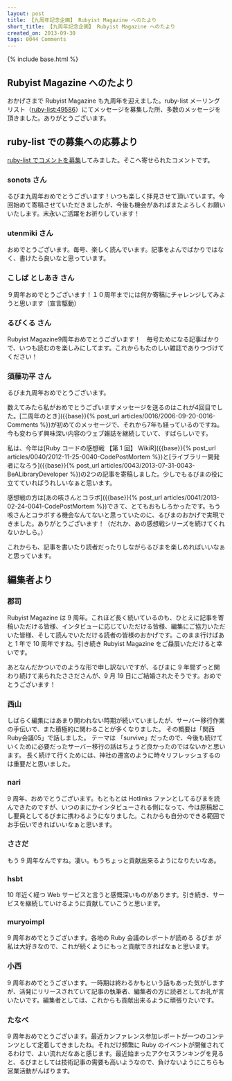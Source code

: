 ```yaml
---
layout: post
title: 【九周年記念企画】 Rubyist Magazine へのたより
short_title: 【九周年記念企画】 Rubyist Magazine へのたより
created_on: 2013-09-30
tags: 0044 Comments
---
```

{% include base.html %}


## Rubyist Magazine へのたより

おかげさまで Rubyist Magazine も九周年を迎えました。ruby-list メーリングリスト（[ruby-list:49586](http://blade.nagaokaut.ac.jp/cgi-bin/scat.rb/ruby/ruby-list/49586)）にてメッセージを募集した所、多数のメッセージを頂きました。ありがとうございます。

## ruby-list での募集への応募より

[ruby-list でコメントを募集](http://blade.nagaokaut.ac.jp/cgi-bin/scat.rb/ruby/ruby-list/49586)してみました。そこへ寄せられたコメントです。

### sonots さん

るびま九周年おめでとうございます！いつも楽しく拝見させて頂いています。今回始めて寄稿させていただきましたが、今後も機会があればまたよろしくお願いいたします。末永いご活躍をお祈りしています！

### utenmiki さん

おめでとうございます。毎号、楽しく読んでいます。記事をよんでばかりではなく、書けたら良いなと思っています。

### こしば としあき さん

９周年おめでとうございます！１０周年までには何か寄稿にチャレンジしてみようと思います（宣言駆動）

### るびくる さん

Rubyist Magazine9周年おめでとうございます！　毎号ためになる記事ばかりで、いつも読むのを楽しみにしてます。これからもたのしい雑誌でありつづけてください！

### 須藤功平 さん

るびま九周年おめでとうございます。

数えてみたら私がおめでとうございますメッセージを送るのはこれが4回目でした。[二周年のとき]({{base}}{% post_url articles/0016/2006-09-20-0016-Comments %})が初めてのメッセージで、それから7年も経っているのですね。今も変わらず興味深い内容のウェブ雑誌を継続していて、すばらしいです。

私は、今年は[Ruby コードの感想戦 【第 1 回】 WikiR]({{base}}{% post_url articles/0040/2012-11-25-0040-CodePostMortem %})と[ライブラリー開発者になろう]({{base}}{% post_url articles/0043/2013-07-31-0043-BeALibraryDeveloper %})の2つの記事を寄稿しました。少しでもるびまの役に立てていればうれしいなぁと思います。

感想戦の方は[あの咳さんとコラボ]({{base}}{% post_url articles/0041/2013-02-24-0041-CodePostMortem %})できて、とてもおもしろかったです。もう咳さんとコラボする機会なんてないと思っていたのに、るびまのおかげで実現できました。ありがとうございます！（だれか、あの感想戦シリーズを続けてくれないかしら。）

これからも、記事を書いたり読者だったりしながらるびまを楽しめればいいなぁと思っています。

## 編集者より

### 郡司

Rubyist Magazine は 9 周年。これほど長く続いているのも、ひとえに記事を寄稿いただける皆様、インタビューに応じていただける皆様、編集にご協力いただいた皆様、そして読んでいただける読者の皆様のおかげです。このまま行けばあと 1 年で 10 周年ですね。引き続き Rubyist Magazine をご贔屓いただけると幸いです。

あとなんだかついでのような形で申し訳ないですが、るびまに 9 年間ずっと関わり続けて来られたささださんが、9 月 19 日にご結婚されたそうです。おめでとうございます！

### 西山

しばらく編集にはあまり関われない時期が続いていましたが、サーバー移行作業の手伝いで、また積極的に関わることが多くなりました。
その概要は「関西Ruby会議05」で話しました。
テーマは 「survive」だったので、今後も続けていくために必要だったサーバー移行の話はちょうど良かったのではないかと思います。
長く続けて行くためには、神社の遷宮のように時々リフレッシュするのは重要だと思いました。

### nari

9 周年、おめでとうございます。もともとは Hotlinks ファンとしてるびまを読んできたのですが、いつのまにかインタビューされる側になって、今は原稿起こし要員としてるびまに携わるようになりました。これからも自分のできる範囲でお手伝いできればいいなぁと思います。

### ささだ

もう 9 周年なんですね。凄い。もうちょっと貢献出来るようになりたいなあ。

### hsbt

10 年近く経つ Web サービスと言うと感慨深いものがあります。引き続き、サービスを継続していけるように貢献していこうと思います。

### muryoimpl

9 周年おめでとうございます。各地の Ruby 会議のレポートが読める るびま が 私は大好きなので、これが続くようにもっと貢献できればなぁと思います。

### 小西

9 周年おめでとうございます。一時期は終わるかもという話もあった気がしますが、活発にリリースされていて記事の執筆者、編集者の方に読者としてお礼が言いたいです。編集者としては、これからも貢献出来るように頑張りたいです。

### たなべ

9 周年おめでとうございます。最近カンファレンス参加レポートが一つのコンテンツとして定着してきましたね。それだけ頻繁に Ruby のイベントが開催されてるわけで、よい流れだなあと感じます。最近始まったアクセスランキングを見ると、るびまとしては技術記事の需要も高いようなので、負けないようにこちらも営業活動がんばります。


